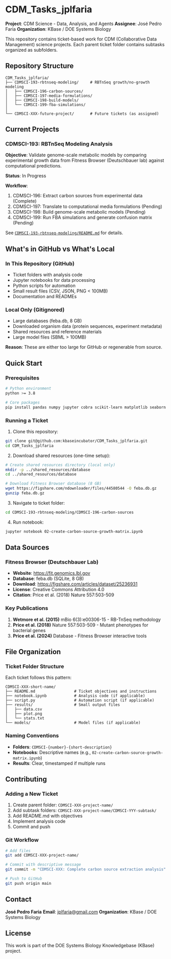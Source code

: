 # CDM_Tasks_jplfaria

**Project**: CDM Science - Data, Analysis, and Agents
**Assignee**: José Pedro Faria
**Organization**: KBase / DOE Systems Biology

This repository contains ticket-based work for CDM (Collaborative Data Management) science projects. Each parent ticket folder contains subtasks organized as subfolders.

## Repository Structure

```
CDM_Tasks_jplfaria/
├── CDMSCI-193-rbtnseq-modeling/     # RBTnSeq growth/no-growth modeling
│   ├── CDMSCI-196-carbon-sources/
│   ├── CDMSCI-197-media-formulations/
│   ├── CDMSCI-198-build-models/
│   └── CDMSCI-199-fba-simulations/
│
└── CDMSCI-XXX-future-project/       # Future tickets (as assigned)
```

## Current Projects

### CDMSCI-193: RBTnSeq Modeling Analysis

**Objective**: Validate genome-scale metabolic models by comparing experimental growth data from Fitness Browser (Deutschbauer lab) against computational predictions.

**Status**: In Progress

**Workflow**:
1. CDMSCI-196: Extract carbon sources from experimental data (Complete)
2. CDMSCI-197: Translate to computational media formulations (Pending)
3. CDMSCI-198: Build genome-scale metabolic models (Pending)
4. CDMSCI-199: Run FBA simulations and generate confusion matrix (Pending)

See [`CDMSCI-193-rbtnseq-modeling/README.md`](CDMSCI-193-rbtnseq-modeling/README.md) for details.

## What's in GitHub vs What's Local

### In This Repository (GitHub)

- Ticket folders with analysis code
- Jupyter notebooks for data processing
- Python scripts for automation
- Small result files (CSV, JSON, PNG < 100MB)
- Documentation and READMEs

### Local Only (Gitignored)

- Large databases (feba.db, 8 GB)
- Downloaded organism data (protein sequences, experiment metadata)
- Shared resources and reference materials
- Large model files (SBML > 100MB)

**Reason**: These are either too large for GitHub or regenerable from source.

## Quick Start

### Prerequisites

```bash
# Python environment
python >= 3.8

# Core packages
pip install pandas numpy jupyter cobra scikit-learn matplotlib seaborn
```

### Running a Ticket

1. Clone this repository:
```bash
git clone git@github.com:kbaseincubator/CDM_Tasks_jplfaria.git
cd CDM_Tasks_jplfaria
```

2. Download shared resources (one-time setup):
```bash
# Create shared resources directory (local only)
mkdir -p ../shared_resources/database
cd ../shared_resources/database

# Download Fitness Browser database (8 GB)
wget https://figshare.com/ndownloader/files/44580544 -O feba.db.gz
gunzip feba.db.gz
```

3. Navigate to ticket folder:
```bash
cd CDMSCI-193-rbtnseq-modeling/CDMSCI-196-carbon-sources
```

4. Run notebook:
```bash
jupyter notebook 02-create-carbon-source-growth-matrix.ipynb
```

## Data Sources

### Fitness Browser (Deutschbauer Lab)

- **Website**: https://fit.genomics.lbl.gov
- **Database**: feba.db (SQLite, 8 GB)
- **Download**: https://figshare.com/articles/dataset/25236931
- **License**: Creative Commons Attribution 4.0
- **Citation**: Price et al. (2018) Nature 557:503-509

### Key Publications

1. **Wetmore et al. (2015)** mBio 6(3):e00306-15 - RB-TnSeq methodology
2. **Price et al. (2018)** Nature 557:503-509 - Mutant phenotypes for bacterial genes
3. **Price et al. (2024)** Database - Fitness Browser interactive tools

## File Organization

### Ticket Folder Structure

Each ticket follows this pattern:

```
CDMSCI-XXX-short-name/
├── README.md                 # Ticket objectives and instructions
├── notebook.ipynb            # Analysis code (if applicable)
├── script.py                 # Automation script (if applicable)
├── results/                  # Small output files
│   ├── data.csv
│   ├── plot.png
│   └── stats.txt
└── models/                   # Model files (if applicable)
```

### Naming Conventions

- **Folders**: `CDMSCI-{number}-{short-description}`
- **Notebooks**: Descriptive names (e.g., `02-create-carbon-source-growth-matrix.ipynb`)
- **Results**: Clear, timestamped if multiple runs

## Contributing

### Adding a New Ticket

1. Create parent folder: `CDMSCI-XXX-project-name/`
2. Add subtask folders: `CDMSCI-XXX-project-name/CDMSCI-YYY-subtask/`
3. Add README.md with objectives
4. Implement analysis code
5. Commit and push

### Git Workflow

```bash
# Add files
git add CDMSCI-XXX-project-name/

# Commit with descriptive message
git commit -m "CDMSCI-XXX: Complete carbon source extraction analysis"

# Push to GitHub
git push origin main
```

## Contact

**José Pedro Faria**
**Email**: jplfaria@gmail.com
**Organization**: KBase / DOE Systems Biology

## License

This work is part of the DOE Systems Biology Knowledgebase (KBase) project.
